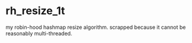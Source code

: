 # rh_resize_1t

my robin-hood hashmap resize algorithm. scrapped because it cannot be reasonably multi-threaded.